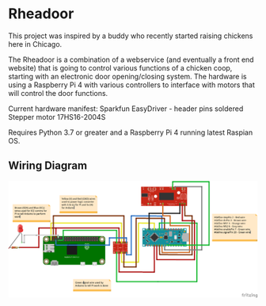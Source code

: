 Rheadoor
========

This project was inspired by a buddy who recently started raising chickens here in Chicago.

The Rheadoor is a combination of a webservice (and eventually a front end website) that is going
to control various functions of a chicken coop, starting with an electronic door opening/closing
system. The hardware is using a Raspberry Pi 4 with various controllers to interface with motors
that will control the door functions.

Current hardware manifest:
Sparkfun EasyDriver - header pins soldered
Stepper motor 17HS16-2004S

Requires Python 3.7 or greater and a Raspberry Pi 4 running latest Raspian OS.

Wiring Diagram
--------------
![rheadoor_bb.png](https://github.com/wgoulet/rheadoor/blob/main/images/rheadoor_bb.png)
